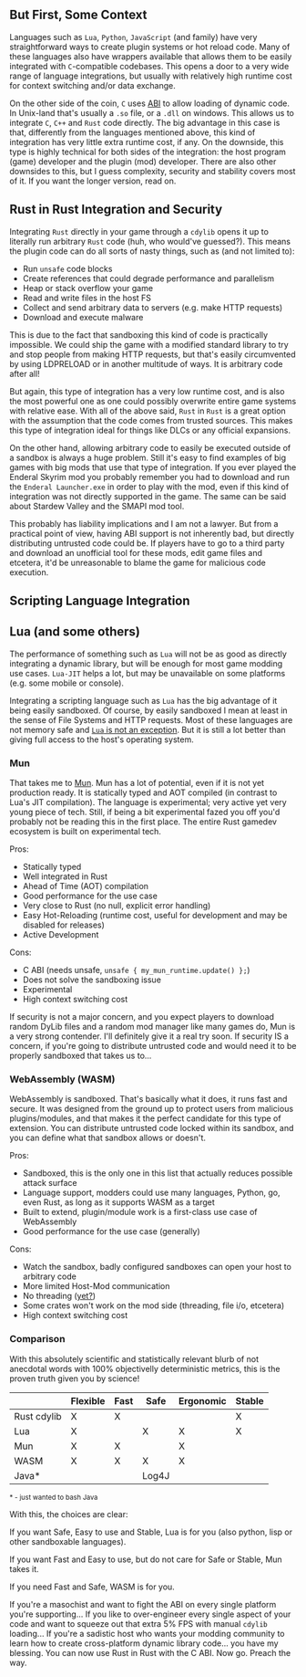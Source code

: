 
## But First, Some Context
 
Languages such as `Lua`, `Python`, `JavaScript` (and family) have very straightforward ways to create plugin systems or hot reload code. Many of these languages also have wrappers available that allows them to be easily integrated with `C`-compatible codebases. This opens a door to a very wide range of language integrations, but usually with relatively high runtime cost for context switching and/or data exchange.
 
On the other side of the coin, `C` uses [ABI](https://en.wikipedia.org/wiki/Application_binary_interface) to allow loading of dynamic code. In Unix-land that's usually a `.so` file, or a `.dll` on windows. This allows us to integrate `C`, `C++` and `Rust` code directly. The big advantage in this case is that, differently from the languages mentioned above, this kind of integration has very little extra runtime cost, if any. On the downside, this type is highly technical for both sides of the integration: the host program (game) developer and the plugin (mod) developer. There are also other downsides to this, but I guess complexity, security and stability covers most of it. If you want the longer version, read on.
 
## Rust in Rust Integration and Security
 
Integrating `Rust` directly in your game through a `cdylib` opens it up to literally run arbitrary `Rust` code (huh, who would've guessed?). This means the plugin code can do all sorts of nasty things, such as (and not limited to):
 - Run `unsafe` code blocks
 - Create references that could degrade performance and parallelism
 - Heap or stack overflow your game
 - Read and write files in the host FS
 - Collect and send arbitrary data to servers (e.g. make HTTP requests)
 - Download and execute malware
 
This is due to the fact that sandboxing this kind of code is practically impossible. We could ship the game with a modified standard library to try and stop people from making HTTP requests, but that's easily circumvented by using LDPRELOAD or in another multitude of ways. It is arbitrary code after all!
 
But again, this type of integration has a very low runtime cost, and is also the most powerful one as one could possibly overwrite entire game systems with relative ease. With all of the above said, `Rust` in `Rust` is a great option with the assumption that the code comes from trusted sources. This makes this type of integration ideal for things like DLCs or any official expansions.
 
On the other hand, allowing arbitrary code to easily be executed outside of a sandbox is always a huge problem. Still it's easy to find examples of big games with big mods that use that type of integration. If you ever played the Enderal Skyrim mod you probably remember you had to download and run the `Enderal Launcher.exe` in order to play with the mod, even if this kind of integration was not directly supported in the game. The same can be said about Stardew Valley and the SMAPI mod tool.
 
This probably has liability implications and I am not a lawyer. But from a practical point of view, having ABI support is not inherently bad, but directly distributing untrusted code could be. If players have to go to a third party and download an unofficial tool for these mods, edit game files and etcetera, it'd be unreasonable to blame the game for malicious code execution.
 
## Scripting Language Integration
 
## Lua (and some others)
 
The performance of something such as `Lua` will not be as good as directly integrating a dynamic library, but will be enough for most game modding use cases. `Lua-JIT` helps a lot, but may be unavailable on some platforms (e.g. some mobile or console).
 
Integrating a scripting language such as `Lua` has the big advantage of it being easily sandboxed. Of course, by easily sandboxed I mean at least in the sense of File Systems and HTTP requests. Most of these languages are not memory safe and [`Lua` is not an exception](https://www.lua.org/bugs.html). But it is still a lot better than giving full access to the host's operating system.
 
### Mun
 
That takes me to [Mun](https://mun-lang.org/). Mun has a lot of potential, even if it is not yet production ready. It is statically typed and AOT compiled (in contrast to Lua's JIT compilation). The language is experimental; very active yet very young piece of tech. Still, if being a bit experimental fazed you off you'd probably not be reading this in the first place. The entire Rust gamedev ecosystem is built on experimental tech.
 
Pros:
 - Statically typed
 - Well integrated in Rust
 - Ahead of Time (AOT) compilation
 - Good performance for the use case
 - Very close to Rust (no null, explicit error handling)
 - Easy Hot-Reloading (runtime cost, useful for development and may be disabled for releases)
 - Active Development
 
Cons:
 - C ABI (needs unsafe, `unsafe { my_mun_runtime.update() };`)
 - Does not solve the sandboxing issue
 - Experimental
 - High context switching cost
 
If security is not a major concern, and you expect players to download random DyLib files and a random mod manager like many games do, Mun is a very strong contender. I'll definitely give it a real try soon.
If security IS a concern, if you're going to distribute untrusted code and would need it to be properly sandboxed that takes us to...
 
 
### WebAssembly (WASM)
 
WebAssembly is sandboxed. That's basically what it does, it runs fast and secure. It was designed from the ground up to protect users from malicious plugins/modules, and that makes it the perfect candidate for this type of extension.
You can distribute untrusted code locked within its sandbox, and you can define what that sandbox allows or doesn't.
 
Pros:
 - Sandboxed, this is the only one in this list that actually reduces possible attack surface
 - Language support, modders could use many languages, Python, go, even Rust, as long as it supports WASM as a target
 - Built to extend, plugin/module work is a first-class use case of WebAssembly
 - Good performance for the use case (generally)
 
Cons:
 - Watch the sandbox, badly configured sandboxes can open your host to arbitrary code
 - More limited Host-Mod communication
 - No threading ([yet?](https://github.com/WebAssembly/threads))
 - Some crates won't work on the mod side (threading, file i/o, etcetera)
 - High context switching cost
 
 
### Comparison
 
With this absolutely scientific and statistically relevant blurb of not anecdotal words with 100% objectivelly deterministic metrics, this is the proven truth given you by science!
 
|   |Flexible|Fast|Safe|Ergonomic|Stable|
|---|---|---|---|---|---|
|Rust cdylib|X|X| | |X|
|Lua|X||X|X|X|
|Mun|X|X| |X||
|WASM|X|X|X|X||
|Java*|||Log4J||
 
<sup>* - just wanted to bash Java</sup>
 
With this, the choices are clear:
 
If you want Safe, Easy to use and Stable, Lua is for you (also python, lisp or other sandboxable languages).
 
If you want Fast and Easy to use, but do not care for Safe or Stable, Mun takes it.
 
If you need Fast and Safe, WASM is for you.
 
If you're a masochist and want to fight the ABI on every single platform you're supporting... If you like to over-engineer every single aspect of your code and want to squeeze out that extra 5% FPS with manual `cdylib` loading... If you're a sadistic host who wants your modding community to learn how to create cross-platform dynamic library code... you have my blessing. You can now use Rust in Rust with the C ABI. Now go. Preach the way.
 
 

